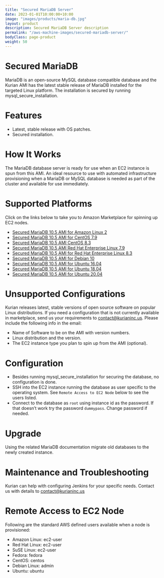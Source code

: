 ```yaml
---
title: "Secured MariaDB Server"
date: 2023-01-01T10:00:00+10:00
image: "images/products/maria-db.jpg"
layout: product
description: Secured MariaDB Server description
permalink: "/aws-machine-images/secured-mariadb-server/"
bodyClass: page-product
weight: 50
---
```


Secured MariaDB
===============

MariaDB is an open-source MySQL database compatible database and the Kurian AMI has the latest stable release of MariaDB installed for the targeted Linux platform. The installation is secured by running mysql\_secure\_installation.

[](https://github.com/kurianinc/ami-pub/wiki/Secured-MariaDB-AMI#features)Features
==================================================================================

*   Latest, stable release with OS patches.
*   Secured installation.

[](https://github.com/kurianinc/ami-pub/wiki/Secured-MariaDB-AMI#how-it-works)How It Works
==========================================================================================

The MariaDB database server is ready for use when an EC2 instance is spun from this AMI. An ideal resource to use with automated infrastructure provisioning when a MariaDB or MySQL database is needed as part of the cluster and available for use immediately.

[](https://github.com/kurianinc/ami-pub/wiki/Secured-MariaDB-AMI#supported-platforms)Supported Platforms
========================================================================================================

Click on the links below to take you to Amazon Marketplace for spinning up EC2 nodes.

*   [Secured MariaDB 10.5 AMI for Amazon Linux 2](http://aws.amazon.com/marketplace/pp/B08T9X8CD6)
*   [Secured MariaDB 10.5 AMI for CentOS 7.9](http://aws.amazon.com/marketplace/pp/B08T9W487L)
*   [Secured MariaDB 10.5 AMI CentOS 8.3](https://aws.amazon.com/marketplace/pp/B08V1BDL9Z)
*   [Secured MariaDB 10.5 AMI Red Hat Enterprise Linux 7.9](http://aws.amazon.com/marketplace/pp/B08T9X3YSW)
*   [Secured MariaDB 10.5 AMI for Red Hat Enterprise Linux 8.3](https://aws.amazon.com/marketplace/pp/B08T9W7C1Q)
*   [Secured MariaDB 10.5 AMI for Debian 10](http://aws.amazon.com/marketplace/pp/B08T9VNBT1)
*   [Secured MariaDB 10.5 AMI for Ubuntu 16.04](https://aws.amazon.com/marketplace/pp/B08T1J35R1)
*   [Secured MariaDB 10.5 AMI for Ubuntu 18.04](http://aws.amazon.com/marketplace/pp/B08T9XXXPY)
*   [Secured MariaDB 10.5 AMI for Ubuntu 20.04](http://aws.amazon.com/marketplace/pp/B08T9VWKGW)

[](https://github.com/kurianinc/ami-pub/wiki/Secured-MariaDB-AMI#unsupported-configurations)Unsupported Configurations
======================================================================================================================

Kurian releases latest, stable versions of open source software on popular Linux distributions. If you need a configuration that is not currently available in marketplace, send us your requirements to [contact@kurianinc.us](mailto:contact@kurianinc.us). Please include the following info in the email:

*   Name of Software to be on the AMI with version numbers.
*   Linux distribution and the version.
*   The EC2 instance type you plan to spin up from the AMI (optional).

[](https://github.com/kurianinc/ami-pub/wiki/Secured-MariaDB-AMI#configuration)Configuration
============================================================================================

*   Besides running mysql\_secure\_installation for securing the database, no configuration is done.
*   SSH into the EC2 instance running the database as user specific to the operating system. See `Remote Access to EC2 Node` below to see the users listed.
*   Connect to the database as `root` using instance id as the password. If that doesn’t work try the password `dummypass`. Change password if needed.

[](https://github.com/kurianinc/ami-pub/wiki/Secured-MariaDB-AMI#upgrade)Upgrade
================================================================================

Using the related MariaDB documentation migrate old databases to the newly created instance.

[](https://github.com/kurianinc/ami-pub/wiki/Secured-MariaDB-AMI#maintenance-and-troubleshooting)Maintenance and Troubleshooting
================================================================================================================================

Kurian can help with configuring Jenkins for your specific needs. Contact us with details to [contact@kurianinc.us](mailto:contact@kurianinc.us)

[](https://github.com/kurianinc/ami-pub/wiki/Secured-MariaDB-AMI#remote-access-to-ec2-node)Remote Access to EC2 Node
====================================================================================================================

Following are the standard AWS defined users available when a node is provisioned:

*   Amazon Linux: ec2-user
*   Red Hat Linux: ec2-user
*   SuSE Linux: ec2-user
*   Fedora: fedora
*   CentOS: centos
*   Debian Linux: admin
*   Ubuntu: ubuntu